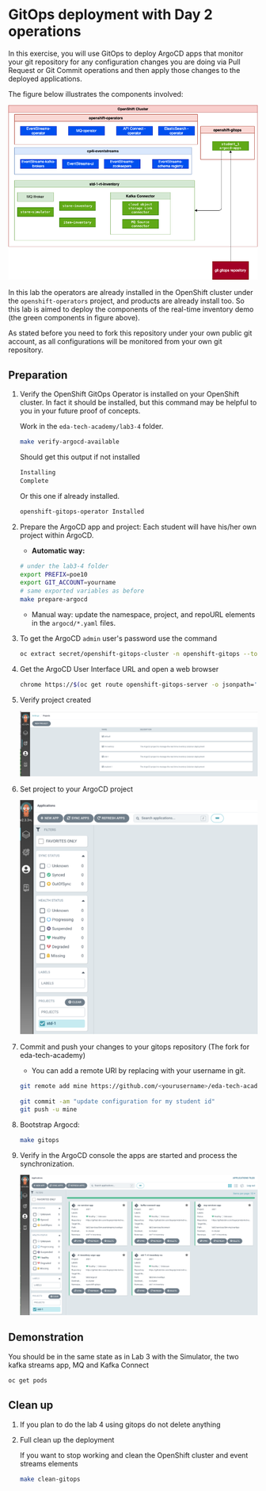 # GitOps deployment with Day 2 operations

In this exercise, you will use GitOps to deploy ArgoCD apps that monitor your git repository for any configuration changes you are doing via Pull Request or Git Commit operations and then apply those changes to the deployed applications.

The figure below illustrates the components involved:

![](./images/student_env_gitops.png)

In this lab the operators are already installed in the OpenShift cluster under the `openshift-operators` project, and products are already install too. So this lab is aimed to deploy the components of the real-time inventory demo (the green components in figure above).

As stated before you need to fork this repository under your own public git account, as all configurations will be monitored from your own git repository.
## Preparation

1. Verify the OpenShift GitOps Operator is installed on your OpenShift cluster. In fact it should be installed, but this command may be helpful to you in your future proof of concepts.

    Work in the `eda-tech-academy/lab3-4` folder.

    ```sh
    make verify-argocd-available
    ```

    Should get this output if not installed

    ```sh
    Installing
    Complete
    ```

    Or this one if already installed.

    ```sh
    openshift-gitops-operator Installed
    ```

1. Prepare the ArgoCD app and project: Each student will have his/her own project within ArgoCD.

    * **Automatic way:**

    ```sh
    # under the lab3-4 folder
    export PREFIX=poe10
    export GIT_ACCOUNT=yourname
    # same exported variables as before
    make prepare-argocd
    ```

    * Manual way: update the namespace, project, and repoURL elements in the `argocd/*.yaml` files.

1. To get the ArgoCD `admin` user's password use the command

    ```sh
    oc extract secret/openshift-gitops-cluster -n openshift-gitops --to=-
    ```

1. Get the ArgoCD User Interface URL and open a web browser

    ```sh
    chrome https://$(oc get route openshift-gitops-server -o jsonpath='{.status.ingress[].host}'  -n openshift-gitops)
    ```

1. Verify project created

    ![](./images/Verify-project.png)

1. Set project to your ArgoCD project

    ![](./images/select-project.png)

1. Commit and push your changes to your gitops repository (The fork for eda-tech-academy)

    * You can add a remote URl by replacing with your username in git.

    ```sh
    git remote add mine https://github.com/<yourusername>/eda-tech-academy.git
    ```

    ```sh
    git commit -am "update configuration for my student id"
    git push -u mine
    ```

1. Bootstrap Argocd:  

    ```sh
    make gitops
    ```

1. Verify in the ArgoCD console the apps are started and process the synchronization.

    ![](./images/argo-apps.png)

## Demonstration

You should be in the same state as in Lab 3 with the Simulator, the two kafka streams app, MQ and Kafka Connect

```sh
oc get pods
```

## Clean up

1. If you plan to do the lab 4 using gitops do not delete anything

1. Full clean up the deployment

    If you want to stop working and clean the OpenShift cluster and event streams elements

    ```sh
    make clean-gitops
    ```